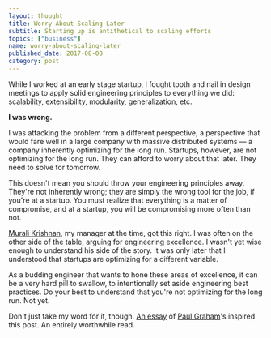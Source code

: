 ```yaml
---
layout: thought
title: Worry About Scaling Later
subtitle: Starting up is antithetical to scaling efforts
topics: ["business"]
name: worry-about-scaling-later
published_date: 2017-08-08
category: post
---
```


While I worked at an early stage startup, I fought tooth and nail in design
meetings to apply solid engineering principles to everything we did: scalability,
extensibility, modularity, generalization, etc.

__I was wrong.__

I was attacking the problem from a different perspective, a perspective that
would fare well in a large company with massive distributed systems &mdash;
a company inherently optimizing for the long run. Startups, however, are not
optimizing for the long run. They can afford to worry about that later. They
need to solve for tomorrow.

This doesn't mean you should throw your engineering principles away. They're
not inherently wrong; they are simply the wrong tool for the job, if you're at
a startup. You must realize that everything is a matter of compromise, and at a
startup, you will be compromising more often than not.

[Murali Krishnan][murali-linkedin], my manager at the time, got this right. I
was often on the other side of the table, arguing for engineering excellence.
I wasn't yet wise enough to understand his side of the story. It was only later
that I understood that startups are optimizing for a different variable.

As a budding engineer that wants to hone these areas of excellence, it can be
a very hard pill to swallow, to intentionally set aside engineering best
practices. Do your best to understand that you're not optimizing for the
long run. Not yet.

Don't just take my word for it, though. [An essay][pg-scaling-essay] of
[Paul Graham][pg]'s inspired this post. An entirely worthwhile read.

[murali-linkedin]: https://www.linkedin.com/in/muralirkrishnan/
[pg-scaling-essay]: http://paulgraham.com/ds.html
[pg]: http://www.paulgraham.com/bio.html
